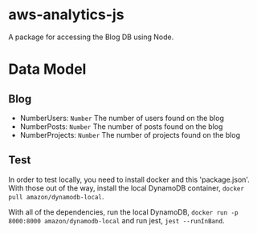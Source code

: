 # aws-analytics-js

A package for accessing the Blog DB using Node.

# Data Model

## Blog
- NumberUsers: `Number` The number of users found on the blog
- NumberPosts: `Number` The number of posts found on the blog
- NumberProjects: `Number` The number of projects found on the blog

## Test

In order to test locally, you need to install docker and this 'package.json'. With those out of the way, install the local DynamoDB container, `docker pull amazon/dynamodb-local`.

With all of the dependencies, run the local DynamoDB, `docker run -p 8000:8000 amazon/dynamodb-local` and run jest, `jest --runInBand`.